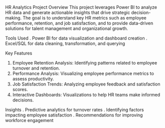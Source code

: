 HR Analytics Project
Overview
This project leverages Power BI to analyze HR data and generate actionable insights that drive strategic decision-making. 
The goal is to understand key HR metrics such as employee performance, retention, and job satisfaction, 
and to provide data-driven solutions for talent management and organizational growth.

Tools Used
. Power BI for data visualization and dashboard creation
. Excel/SQL for data cleaning, transformation, and querying

Key Features
1. Employee Retention Analysis: Identifying patterns related to employee turnover and retention.
2. Performance Analysis: Visualizing employee performance metrics to assess productivity.
3. Job Satisfaction Trends: Analyzing employee feedback and satisfaction scores.
4. Interactive Dashboards: Visualizations to help HR teams make informed decisions.

Insights
. Predictive analytics for turnover rates
. Identifying factors impacting employee satisfaction
. Recommendations for improving workforce engagement
